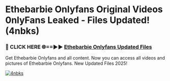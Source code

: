 # Ethebarbie Onlyfans Original Videos 0nlyFans Leaked - Files Updated! (4nbks)

<h3>🔴 CLICK HERE 🌐==►► <a href="https://tinyurl.com/2m67pmp6" rel="nofollow">Ethebarbie Onlyfans Updated Files</a></h3>

Get Ethebarbie Onlyfans and all content. Now you can access all videos and pictures of Ethebarbie Onlyfans. New Updated Files 2025!

[![4nbks](https://i.imgur.com/H4QAA4z.gif)](https://tinyurl.com/2m67pmp6)